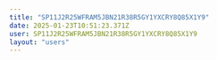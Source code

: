 ```yaml
---
title: "SP11J2R25WFRAM5JBN21R38R5GY1YXCRY8Q85X1Y9"
date: 2025-01-23T10:51:23.371Z
user: SP11J2R25WFRAM5JBN21R38R5GY1YXCRY8Q85X1Y9
layout: "users"
---
```

    